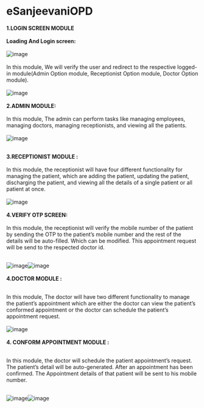 # eSanjeevaniOPD
<b>1.LOGIN SCREEN MODULE</b> </hr><br><br>
<b>Loading And Login screen:</b></br> </br> 
![image](https://github.com/UtkarshRawat1710/eSanjeevaniOPD/assets/124810125/933d3e7a-f5e4-41cd-a88d-4f3cf2dad55b)</br> </br>
In this module, We will verify the user and redirect to the respective logged-in module(Admin Option module, Receptionist Option module, Doctor Option module).
</br> </br>
![image](https://github.com/UtkarshRawat1710/eSanjeevaniOPD/assets/124810125/47ff1312-a152-4b9a-b9bf-426b4348245f)
<br>
<br>
<b>2.ADMIN MODULE:</b><br><br>
In this module, The admin can perform tasks like managing employees, managing doctors, managing receptionists, and viewing all the patients.<br> <br>
![image](https://github.com/UtkarshRawat1710/eSanjeevaniOPD/assets/124810125/be1c5763-96fd-47b1-b49e-55092781a95d)<br><br>

<b>3.RECEPTIONIST MODULE : </b> </hr><br><br>
In this module, the receptionist will have four different functionality for managing the patient, which are adding the patient, updating the patient, discharging the patient, and viewing all the details of a single patient or all patient at once.</br> </br>
![image](https://github.com/UtkarshRawat1710/eSanjeevaniOPD/assets/124810125/1d6091ad-35c8-476f-bed8-c257fe1571a4)<br> <br>
<b>4.VERIFY OTP SCREEN: </b> </hr><br><br>
In this module, the receptionist will verify the mobile number of the patient by sending the OTP to the patient’s mobile number and the rest of the details will be auto-filled. Which can be modified. This appointment request will be send to the respected doctor id.<br> <br>

![image](https://github.com/UtkarshRawat1710/eSanjeevaniOPD/assets/124810125/6057a736-49fd-4f06-9600-a5aadd76e3dd)![image](https://github.com/UtkarshRawat1710/eSanjeevaniOPD/assets/124810125/d5e10b35-d52c-4245-ba49-468bcf40684c)
<br> <br>
<b>4.DOCTOR  MODULE : </b> </hr><br><br>

In this module, The doctor will have two different functionality to manage the patient’s appointment which are either the doctor can view the patient’s conformed appointment or the doctor can schedule the patient’s appointment request.<br> <br>
![image](https://github.com/UtkarshRawat1710/eSanjeevaniOPD/assets/124810125/4324b273-716b-4347-8cc7-1f8da8cab114)<br> <br>
<b>4. CONFORM APPOINTMENT MODULE :</b> </hr><br><br>


In this module, the doctor will schedule the patient appointment’s request. The patient’s detail will be auto-generated. After an appointment has been confirmed. The Appointment details of that patient will be sent to his mobile number.<br> <br>


![image](https://github.com/UtkarshRawat1710/eSanjeevaniOPD/assets/124810125/8a48a8fe-0753-4afb-9f4a-94bef16bb3cd)![image](https://github.com/UtkarshRawat1710/eSanjeevaniOPD/assets/124810125/9f86eb51-570f-471c-80a0-107b6945ffa6)







